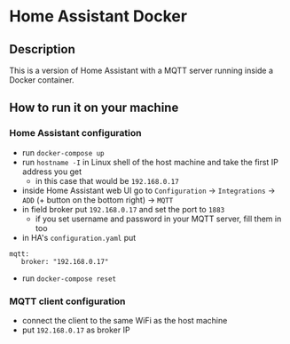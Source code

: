 # Home Assistant Docker

## Description

This is a version of Home Assistant with a MQTT server running inside a Docker container.

## How to run it on your machine

### Home Assistant configuration

- run `docker-compose up`
- run `hostname -I` in Linux shell of the host machine and take the first IP address you get
    - in this case that would be `192.168.0.17`
- inside Home Assistant web UI go to `Configuration` -> `Integrations` -> `ADD` (+ button on the bottom right) -> `MQTT`
- in field broker put `192.168.0.17` and set the port to `1883`
    - if you set username and password in your MQTT server, fill them in too
- in HA's `configuration.yaml` put 
```
mqtt:
   broker: "192.168.0.17"
```
- run `docker-compose reset`

### MQTT client configuration

- connect the client to the same WiFi as the host machine
- put `192.168.0.17` as broker IP